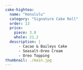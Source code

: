 ```yaml
---
cake-hightea:
  name: "Honululu"
  category: "Signature Cake Roll"
  order: 13
  price:
    piece: 3.8
    whole: 21.2
  description: |
      - Cacao & Baileys Cake
      - Seasalt-Oreo Cream
      - Oreo Topping
thumbnail: ./main.jpg
---
```

